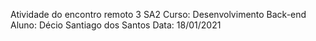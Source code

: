 Atividade do encontro remoto 3 SA2
Curso: Desenvolvimento Back-end
Aluno: Décio Santiago dos Santos
Data: 18/01/2021
